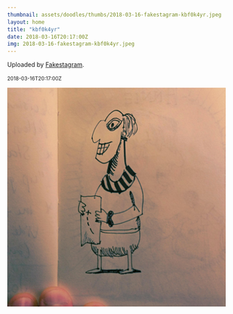 ```yaml
---
thumbnail: assets/doodles/thumbs/2018-03-16-fakestagram-kbf0k4yr.jpeg
layout: home
title: "kbf0k4yr"
date: 2018-03-16T20:17:00Z
img: 2018-03-16-fakestagram-kbf0k4yr.jpeg
---
```


Uploaded by [Fakestagram](https://github.com/opyate/fakestagram).

<small>2018-03-16T20:17:00Z</small>

![Uploaded by Fakestagram](assets/doodles/original/2018-03-16-fakestagram-kbf0k4yr.jpeg)
